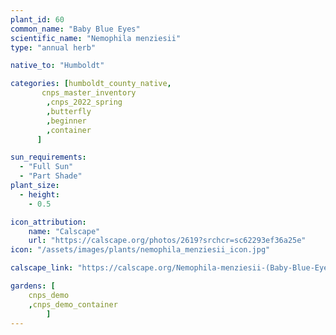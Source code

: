 ```yaml
---
plant_id: 60
common_name: "Baby Blue Eyes"
scientific_name: "Nemophila menziesii"
type: "annual herb"

native_to: "Humboldt"

categories: [humboldt_county_native,
       cnps_master_inventory
        ,cnps_2022_spring
        ,butterfly
        ,beginner
        ,container
      ]

sun_requirements:
  - "Full Sun"
  - "Part Shade"
plant_size:
  - height: 
    - 0.5

icon_attribution:
    name: "Calscape"
    url: "https://calscape.org/photos/2619?srchcr=sc62293ef36a25e"
icon: "/assets/images/plants/nemophila_menziesii_icon.jpg" 

calscape_link: "https://calscape.org/Nemophila-menziesii-(Baby-Blue-Eyes)"

gardens: [ 
    cnps_demo
    ,cnps_demo_container
        ]
---
```

